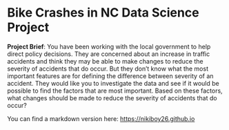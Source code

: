# Bike Crashes in NC Data Science Project

**Project Brief**:
You have been working with the local government to help direct policy decisions. They are concerned about an increase in traffic accidents and think they may be able to make changes to reduce the severity of accidents that do occur. But they don’t know what the most important features are for defining the difference between severity of an accident. They would like you to investigate the data and see if it would be possible to find the factors that are most important. Based on these factors, what changes should be made to reduce the severity of accidents that do occur?


You can find a markdown version here: https://nikiboy26.github.io
